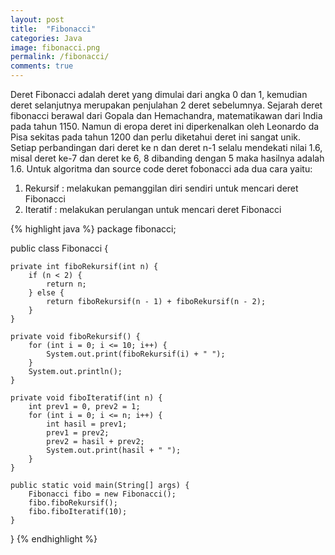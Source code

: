 ```yaml
---
layout: post
title:  "Fibonacci"
categories: Java
image: fibonacci.png
permalink: /fibonacci/
comments: true
---
```


Deret Fibonacci adalah deret yang dimulai dari angka 0 dan 1, kemudian deret selanjutnya merupakan penjulahan 2 deret sebelumnya. Sejarah deret fibonacci berawal dari Gopala dan Hemachandra, matematikawan dari India pada tahun 1150. Namun di eropa deret ini diperkenalkan oleh Leonardo da Pisa  sekitas pada tahun 1200 dan perlu diketahui deret ini sangat unik. <!--more--> Setiap perbandingan dari deret ke n dan deret n-1 selalu mendekati nilai 1.6, misal deret ke-7 dan deret ke 6, 8 dibanding dengan 5 maka hasilnya adalah 1.6. Untuk algoritma dan source code deret fobonacci ada dua cara yaitu:

1. Rekursif : melakukan pemanggilan diri sendiri untuk mencari deret Fibonacci
2. Iteratif : melakukan perulangan untuk mencari deret Fibonacci

{% highlight java %}
package fibonacci;

public class Fibonacci {

    private int fiboRekursif(int n) {
        if (n < 2) {
            return n;
        } else {
            return fiboRekursif(n - 1) + fiboRekursif(n - 2);
        }
    }

    private void fiboRekursif() {
        for (int i = 0; i <= 10; i++) {
            System.out.print(fiboRekursif(i) + " ");
        }
        System.out.println();
    }

    private void fiboIteratif(int n) {
        int prev1 = 0, prev2 = 1;
        for (int i = 0; i <= n; i++) {
            int hasil = prev1;
            prev1 = prev2;
            prev2 = hasil + prev2;
            System.out.print(hasil + " ");
        }
    }

    public static void main(String[] args) {
        Fibonacci fibo = new Fibonacci();
        fibo.fiboRekursif();
        fibo.fiboIteratif(10);
    }
}
{% endhighlight %}
